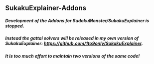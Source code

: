 ## SukakuExplainer-Addons
##### Development of the Addons for SudokuMonster/SukakuExplainer is stopped.
##### Instead the gattai solvers will be released in my own version of SukakuExplainer: https://github.com/1to9only/SukakuExplainer.
##### It is too much effort to maintain two versions of the same code!
